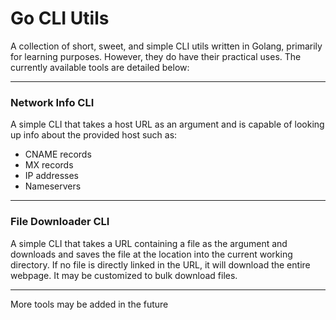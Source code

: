 # Go CLI Utils

A collection of short, sweet, and simple CLI utils written in Golang, primarily for learning purposes. However, they do have their practical uses. The currently available tools are detailed below:

- - - - 

### Network Info CLI

A simple CLI that takes a host URL as an argument and is capable of looking up info about the provided host such as: <br>

* CNAME records
* MX records
* IP addresses
* Nameservers

- - - -

### File Downloader CLI

A simple CLI that takes a URL containing a file as the argument and downloads and saves the file at the location into the current working directory. If no file is directly linked in the URL, it will download the entire webpage. It may be customized to bulk download files.

- - - -

More tools may be added in the future
